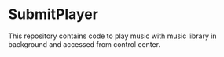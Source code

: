 # SubmitPlayer
This repository contains code to play music with music library in background and accessed from control center.

